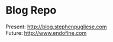 Blog Repo
====================
Present: http://blog.stephenpugliese.com
<br>
Future: http://www.endoflne.com
